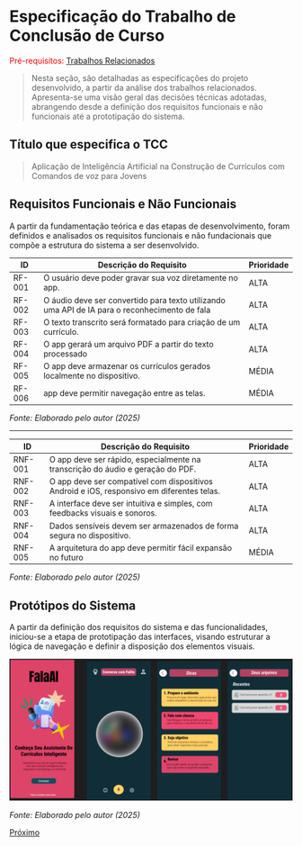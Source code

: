 # Especificação do Trabalho de Conclusão de Curso

<span style="color:red">Pré-requisitos: <a href="2-TrabalhosRelacionados.md"> Trabalhos Relacionados</a></span>

> Nesta seção, são detalhadas as especificações do projeto desenvolvido, a partir da análise dos trabalhos relacionados. Apresenta-se uma visão geral das decisões técnicas adotadas, abrangendo desde a definição dos requisitos funcionais e não funcionais até a prototipação do sistema.

## Título que especifica o TCC
> Aplicação de Inteligência Artificial na Construção de Currículos com Comandos de voz para Jovens

## Requisitos Funcionais e Não Funcionais

A partir da fundamentação teórica e das etapas de desenvolvimento, foram definidos e
analisados os requisitos funcionais e não fundacionais que compõe a estrutura do sistema a ser desenvolvido.

|ID    | Descrição do Requisito  | Prioridade |
|------|-----------------------------------------|----|
|RF-001| O usuário deve poder gravar sua voz diretamente no app. | ALTA | 
|RF-002| O áudio deve ser convertido para texto utilizando uma API de IA para o reconhecimento de fala  | ALTA |
|RF-003| O texto transcrito será formatado para criação de um currículo. | ALTA |
|RF-004| O app gerará um arquivo PDF a partir do texto processado | ALTA |
|RF-005| O app deve armazenar os currículos gerados localmente no dispositivo. | MÉDIA|
|RF-006| app deve permitir navegação entre as telas. | MÉDIA|

*Fonte: Elaborado pelo autor (2025)*

---

|ID     | Descrição do Requisito  |Prioridade |
|-------|-------------------------|----|
|RNF-001| O app deve ser rápido, especialmente na transcrição do áudio e geração do PDF.|  ALTA| 
|RNF-002| O app deve ser compatível com dispositivos Android e iOS, responsivo em diferentes telas. |  ALTA | 
|RNF-003| A interface deve ser intuitiva e simples, com feedbacks visuais e sonoros. |  ALTA | 
|RNF-004| Dados sensíveis devem ser armazenados de forma segura no dispositivo.|  ALTA | 
|RNF-005| A arquitetura do app deve permitir fácil expansão no futuro|  MÉDIA | 

*Fonte: Elaborado pelo autor (2025)*


## Protótipos do Sistema

A partir da definição dos requisitos do sistema e das funcionalidades, iniciou-se a etapa de prototipação das interfaces, visando estruturar a lógica de navegação e definir a disposição dos elementos visuais.

![prototipos_app.png](imagem/prototipos_app.png)

*Fonte: Elaborado pelo autor (2025)*



[Próximo](./4-Metodologia.md)
